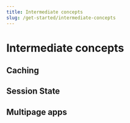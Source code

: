 ```yaml
---
title: Intermediate concepts
slug: /get-started/intermediate-concepts
---
```


# Intermediate concepts

## Caching

## Session State

## Multipage apps
